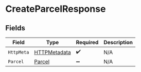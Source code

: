 # CreateParcelResponse


## Fields

| Field                                                   | Type                                                    | Required                                                | Description                                             |
| ------------------------------------------------------- | ------------------------------------------------------- | ------------------------------------------------------- | ------------------------------------------------------- |
| `HttpMeta`                                              | [HTTPMetadata](../../Models/Components/HTTPMetadata.md) | :heavy_check_mark:                                      | N/A                                                     |
| `Parcel`                                                | [Parcel](../../Models/Components/Parcel.md)             | :heavy_minus_sign:                                      | N/A                                                     |
